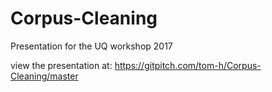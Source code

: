 # Corpus-Cleaning
Presentation for the UQ workshop 2017

view the presentation at: https://gitpitch.com/tom-h/Corpus-Cleaning/master
